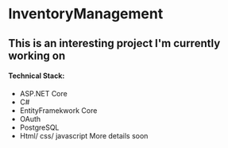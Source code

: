 # InventoryManagement
## This is an interesting project I'm currently working on 
#### Technical Stack:
* ASP.NET Core
* C#
* EntityFramekwork Core
* OAuth
* PostgreSQL
* Html/ css/ javascript
More details soon  
